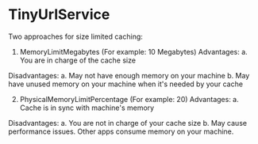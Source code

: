 # TinyUrlService

Two approaches for size limited caching:
1. MemoryLimitMegabytes (For example: 10 Megabytes)
  Advantages:
    a.  You are in charge of the cache size
    
  Disadvantages:
    a. May not have enough memory on your machine
    b. May have unused memory on your machine when it's needed by your cache
    
2. PhysicalMemoryLimitPercentage (For example: 20)
  Advantages:
    a. Cache is in sync with machine's memory
    
  Disadvantages:
    a. You are not in charge of your cache size
    b. May cause performance issues. Other apps consume memory on your machine. 
    
